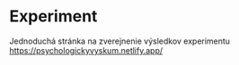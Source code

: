 # Experiment
Jednoduchá stránka na zverejnenie výsledkov experimentu
https://psychologickyvyskum.netlify.app/